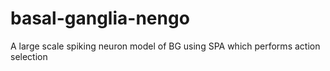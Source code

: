 # basal-ganglia-nengo
A large scale spiking neuron model of BG using SPA which performs action selection
